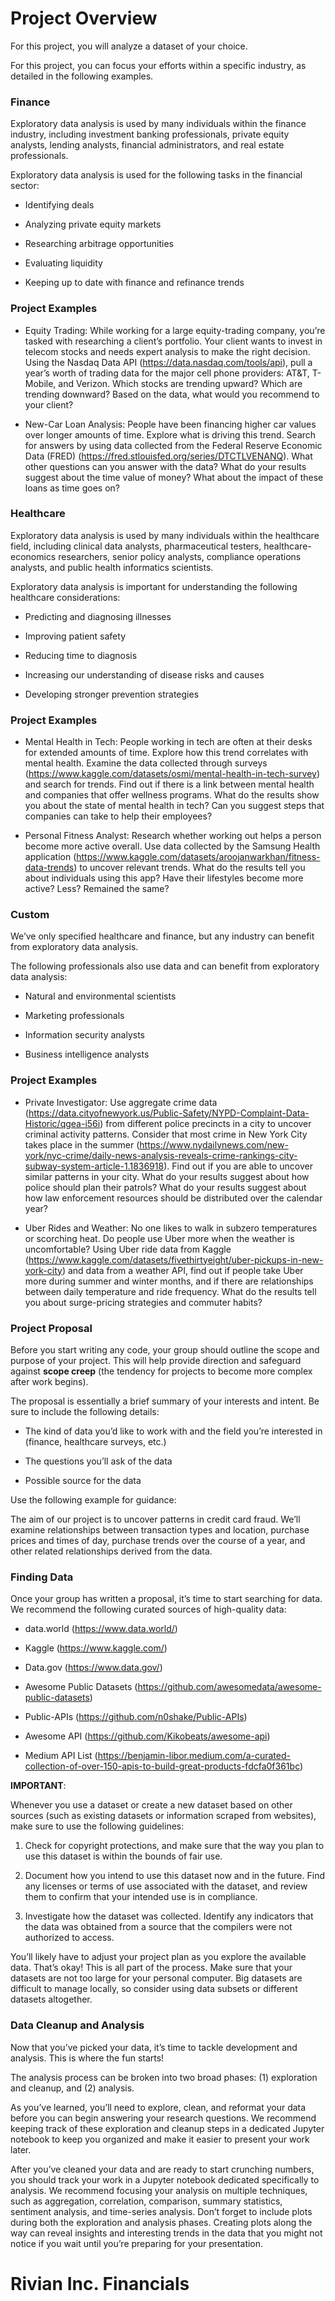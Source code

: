 # Project Overview
For this project, you will analyze a dataset of your choice.

For this project, you can focus your efforts within a specific industry, as detailed in the following examples.

### Finance
Exploratory data analysis is used by many individuals within the finance industry, including investment banking professionals, private equity analysts, lending analysts, financial administrators, and real estate professionals.

Exploratory data analysis is used for the following tasks in the financial sector:

* Identifying deals

* Analyzing private equity markets

* Researching arbitrage opportunities

* Evaluating liquidity

* Keeping up to date with finance and refinance trends

### Project Examples
* Equity Trading: While working for a large equity-trading company, you’re tasked with researching a client’s portfolio. Your client wants to invest in telecom stocks and needs expert analysis to make the right decision. Using the Nasdaq Data API (https://data.nasdaq.com/tools/api), pull a year’s worth of trading data for the major cell phone providers: AT&T, T-Mobile, and Verizon. Which stocks are trending upward? Which are trending downward? Based on the data, what would you recommend to your client?

* New-Car Loan Analysis: People have been financing higher car values over longer amounts of time. Explore what is driving this trend. Search for answers by using data collected from the Federal Reserve Economic Data (FRED) (https://fred.stlouisfed.org/series/DTCTLVENANQ). What other questions can you answer with the data? What do your results suggest about the time value of money? What about the impact of these loans as time goes on?

### Healthcare
Exploratory data analysis is used by many individuals within the healthcare field, including clinical data analysts, pharmaceutical testers, healthcare-economics researchers, senior policy analysts, compliance operations analysts, and public health informatics scientists.

Exploratory data analysis is important for understanding the following healthcare considerations:

* Predicting and diagnosing illnesses

* Improving patient safety

* Reducing time to diagnosis

* Increasing our understanding of disease risks and causes

* Developing stronger prevention strategies

### Project Examples
* Mental Health in Tech: People working in tech are often at their desks for extended amounts of time. Explore how this trend correlates with mental health. Examine the data collected through surveys (https://www.kaggle.com/datasets/osmi/mental-health-in-tech-survey) and search for trends. Find out if there is a link between mental health and companies that offer wellness programs. What do the results show you about the state of mental health in tech? Can you suggest steps that companies can take to help their employees?

* Personal Fitness Analyst: Research whether working out helps a person become more active overall. Use data collected by the Samsung Health application (https://www.kaggle.com/datasets/aroojanwarkhan/fitness-data-trends) to uncover relevant trends. What do the results tell you about individuals using this app? Have their lifestyles become more active? Less? Remained the same?

### Custom
We’ve only specified healthcare and finance, but any industry can benefit from exploratory data analysis.

The following professionals also use data and can benefit from exploratory data analysis:

* Natural and environmental scientists

* Marketing professionals

* Information security analysts

* Business intelligence analysts

### Project Examples
* Private Investigator: Use aggregate crime data (https://data.cityofnewyork.us/Public-Safety/NYPD-Complaint-Data-Historic/qgea-i56i) from different police precincts in a city to uncover criminal activity patterns. Consider that most crime in New York City takes place in the summer (https://www.nydailynews.com/new-york/nyc-crime/daily-news-analysis-reveals-crime-rankings-city-subway-system-article-1.1836918). Find out if you are able to uncover similar patterns in your city. What do your results suggest about how police should plan their patrols? What do your results suggest about how law enforcement resources should be distributed over the calendar year?

* Uber Rides and Weather: No one likes to walk in subzero temperatures or scorching heat. Do people use Uber more when the weather is uncomfortable? Using Uber ride data from Kaggle (https://www.kaggle.com/datasets/fivethirtyeight/uber-pickups-in-new-york-city) and data from a weather API, find out if people take Uber more during summer and winter months, and if there are relationships between daily temperature and ride frequency. What do the results tell you about surge-pricing strategies and commuter habits?

### Project Proposal
Before you start writing any code, your group should outline the scope and purpose of your project. This will help provide direction and safeguard against **scope creep** (the tendency for projects to become more complex after work begins).

The proposal is essentially a brief summary of your interests and intent. Be sure to include the following details:

* The kind of data you’d like to work with and the field you’re interested in (finance, healthcare surveys, etc.)

* The questions you’ll ask of the data

* Possible source for the data

Use the following example for guidance:

The aim of our project is to uncover patterns in credit card fraud. We’ll examine relationships between transaction types and location, purchase prices and times of day, purchase trends over the course of a year, and other related relationships derived from the data.

### Finding Data
Once your group has written a proposal, it’s time to start searching for data. We recommend the following curated sources of high-quality data:

* data.world (https://www.data.world/)

* Kaggle (https://www.kaggle.com/)

* Data.gov (https://www.data.gov/)

* Awesome Public Datasets (https://github.com/awesomedata/awesome-public-datasets)

* Public-APIs (https://github.com/n0shake/Public-APIs)

* Awesome API (https://github.com/Kikobeats/awesome-api)

* Medium API List (https://benjamin-libor.medium.com/a-curated-collection-of-over-150-apis-to-build-great-products-fdcfa0f361bc)

**IMPORTANT**:

Whenever you use a dataset or create a new dataset based on other sources (such as existing datasets or information scraped from websites), make sure to use the following guidelines:

1. Check for copyright protections, and make sure that the way you plan to use this dataset is within the bounds of fair use.

2. Document how you intend to use this dataset now and in the future. Find any licenses or terms of use associated with the dataset, and review them to confirm that your intended use is in compliance.

3. Investigate how the dataset was collected. Identify any indicators that the data was obtained from a source that the compilers were not authorized to access.

You’ll likely have to adjust your project plan as you explore the available data. That’s okay! This is all part of the process. Make sure that your datasets are not too large for your personal computer. Big datasets are difficult to manage locally, so consider using data subsets or different datasets altogether.

### Data Cleanup and Analysis
Now that you’ve picked your data, it’s time to tackle development and analysis. This is where the fun starts!

The analysis process can be broken into two broad phases: (1) exploration and cleanup, and (2) analysis.

As you’ve learned, you’ll need to explore, clean, and reformat your data before you can begin answering your research questions. We recommend keeping track of these exploration and cleanup steps in a dedicated Jupyter notebook to keep you organized and make it easier to present your work later.

After you’ve cleaned your data and are ready to start crunching numbers, you should track your work in a Jupyter notebook dedicated specifically to analysis. We recommend focusing your analysis on multiple techniques, such as aggregation, correlation, comparison, summary statistics, sentiment analysis, and time-series analysis. Don’t forget to include plots during both the exploration and analysis phases. Creating plots along the way can reveal insights and interesting trends in the data that you might not notice if you wait until you’re preparing for your presentation.

# Rivian Inc. Financials
